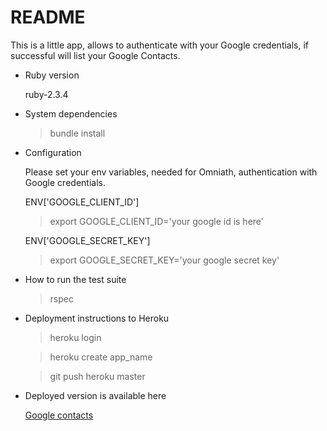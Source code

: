 # README
This is a little app, allows to authenticate with your Google credentials,
if successful will list your Google Contacts.

* Ruby version

  ruby-2.3.4

* System dependencies

  >bundle install

* Configuration

  Please set your env variables, needed for Omniath, authentication with
  Google credentials.

  ENV['GOOGLE_CLIENT_ID']
  >export GOOGLE_CLIENT_ID='your google id is here'

  ENV['GOOGLE_SECRET_KEY']
  >export GOOGLE_SECRET_KEY='your google secret key'

* How to run the test suite

  >rspec

* Deployment instructions to Heroku

  >heroku login

  >heroku create app_name

  >git push heroku master


* Deployed version is available here

  [Google contacts](https://google-contacts.herokuapp.com)
